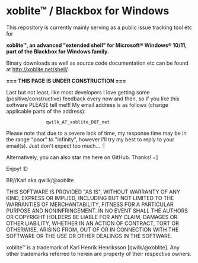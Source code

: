 # xoblite™ / Blackbox for Windows
This repository is currently mainly serving as a public issue tracking tool etc for

**xoblite™, an advanced "extended shell" for Microsoft® Windows® 10/11, part of the Blackbox for Windows family.**

Binary downloads as well as source code documentation etc can be found at http://xoblite.net/shell/.

**=== THIS PAGE IS UNDER CONSTRUCTION ===**

Last but not least, like most developers I love getting some (positive/constructive) feedback every now and then, so if you like this software PLEASE tell me!!! My email address is as follows (change applicable parts of the address):

                   qwilk_AT_xoblite_DOT_net
Please note that due to a severe lack of time, my response time may be in the range "poor" to "infinity", however I'll try my best to reply to your email(s). Just don't expect too much... :|

Alternatively, you can also star me here on GitHub. Thanks! =]

Enjoy! :D

BR//Karl aka qwilk/@xoblite

THIS SOFTWARE IS PROVIDED "AS IS", WITHOUT WARRANTY OF ANY KIND, EXPRESS OR IMPLIED, INCLUDING BUT NOT LIMITED TO THE WARRANTIES OF MERCHANTABILITY, FITNESS FOR A PARTICULAR PURPOSE AND NONINFRINGEMENT. IN NO EVENT SHALL THE AUTHORS OR COPYRIGHT HOLDERS BE LIABLE FOR ANY CLAIM, DAMAGES OR OTHER LIABILITY, WHETHER IN AN ACTION OF CONTRACT, TORT OR OTHERWISE, ARISING FROM, OUT OF OR IN CONNECTION WITH THE SOFTWARE OR THE USE OR OTHER DEALINGS IN THE SOFTWARE.

xoblite™ is a trademark of Karl Henrik Henriksson [qwilk/@xoblite]. Any other trademarks referred to herein are property of their respective owners.
